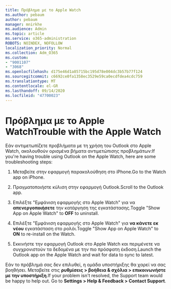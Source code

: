 ```yaml
---
title: Πρόβλημα με το Apple Watch
ms.author: pebaum
author: pebaum
manager: mnirkhe
ms.audience: Admin
ms.topic: article
ms.service: o365-administration
ROBOTS: NOINDEX, NOFOLLOW
localization_priority: Normal
ms.collection: Adm_O365
ms.custom:
- "9001107"
- "3068"
ms.openlocfilehash: d175e46d1a85715bc195d78e004dc3b57b77f124
ms.sourcegitcommit: c6692ce0fa1358ec3529e59ca0ecdfdea4cdc759
ms.translationtype: MT
ms.contentlocale: el-GR
ms.lasthandoff: 09/14/2020
ms.locfileid: "47700023"
---
```

# <a name="trouble-with-the-apple-watch"></a><span data-ttu-id="a5868-102">Πρόβλημα με το Apple Watch</span><span class="sxs-lookup"><span data-stu-id="a5868-102">Trouble with the Apple Watch</span></span>

<span data-ttu-id="a5868-103">Εάν αντιμετωπίζετε προβλήματα με τη χρήση του Outlook στο Apple Watch, ακολουθούν ορισμένα βήματα αντιμετώπισης προβλημάτων:</span><span class="sxs-lookup"><span data-stu-id="a5868-103">If you're having trouble using Outlook on the Apple Watch, here are some troubleshooting steps:</span></span> 

1. <span data-ttu-id="a5868-104">Μεταβείτε στην εφαρμογή παρακολούθηση στο iPhone.</span><span class="sxs-lookup"><span data-stu-id="a5868-104">Go to the Watch app on iPhone.</span></span>

2. <span data-ttu-id="a5868-105">Πραγματοποιήστε κύλιση στην εφαρμογή Outlook.</span><span class="sxs-lookup"><span data-stu-id="a5868-105">Scroll to the Outlook app.</span></span>

3. <span data-ttu-id="a5868-106">Επιλέξτε "Εμφάνιση εφαρμογής στο Apple Watch" για να **απενεργοποιήσετε** την κατάργηση της εγκατάστασης.</span><span class="sxs-lookup"><span data-stu-id="a5868-106">Toggle "Show App on Apple Watch" to **OFF** to uninstall.</span></span>

4. <span data-ttu-id="a5868-107">Επιλέξτε "Εμφάνιση εφαρμογής στο Apple Watch" για **να κάνετε εκ νέου** εγκατάσταση στο ρολόι.</span><span class="sxs-lookup"><span data-stu-id="a5868-107">Toggle "Show App on Apple Watch" to **ON** to re-install on the Watch.</span></span>

5. <span data-ttu-id="a5868-108">Εκκινήστε την εφαρμογή Outlook στο Apple Watch και περιμένετε να συγχρονιστούν τα δεδομένα με την πιο πρόσφατη έκδοση.</span><span class="sxs-lookup"><span data-stu-id="a5868-108">Launch the Outlook app on the Apple Watch and wait for data to sync to latest.</span></span> 

<span data-ttu-id="a5868-109">Εάν το πρόβλημά σας δεν επιλυθεί, η ομάδα υποστήριξης θα χαρεί να σας βοηθήσει. Μεταβείτε στις **ρυθμίσεις > βοήθεια & σχόλια > επικοινωνήστε με την υποστήριξη**.</span><span class="sxs-lookup"><span data-stu-id="a5868-109">If your problem isn't resolved, the Support team would be happy to help out. Go to **Settings > Help & Feedback > Contact Support**.</span></span> 